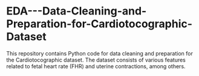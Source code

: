 # EDA---Data-Cleaning-and-Preparation-for-Cardiotocographic-Dataset
This repository contains Python code for data cleaning and preparation for the Cardiotocographic dataset. The dataset consists of various features related to fetal heart rate (FHR) and uterine contractions, among others.
